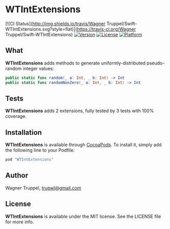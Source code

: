 # WTIntExtensions

[![CI Status](http://img.shields.io/travis/Wagner Truppel/Swift-WTIntExtensions.svg?style=flat)](https://travis-ci.org/Wagner Truppel/Swift-WTIntExtensions)
[![Version](https://img.shields.io/cocoapods/v/WTIntExtensions.svg?style=flat)](http://cocoapods.org/pods/WTIntExtensions)
[![License](https://img.shields.io/cocoapods/l/WTIntExtensions.svg?style=flat)](http://cocoapods.org/pods/WTIntExtensions)
[![Platform](https://img.shields.io/cocoapods/p/WTIntExtensions.svg?style=flat)](http://cocoapods.org/pods/WTIntExtensions)

## What

**WTIntExtensions** adds methods to generate uniformly-distributed pseudo-random integer values:

```swift
public static func random(_ a: Int, _ b: Int) -> Int
public static func randomNonZero(_ a: Int, _ b: Int) -> Int
```

## Tests

**WTIntExtensions** adds 2 extensions, fully tested by 3 tests with 100% coverage.

## Installation

**WTIntExtensions** is available through [CocoaPods](http://cocoapods.org). To install
it, simply add the following line to your Podfile:

```ruby
pod "WTIntExtensions"
```

## Author

Wagner Truppel, trupwl@gmail.com

## License

**WTIntExtensions** is available under the MIT license. See the LICENSE file for more info.
